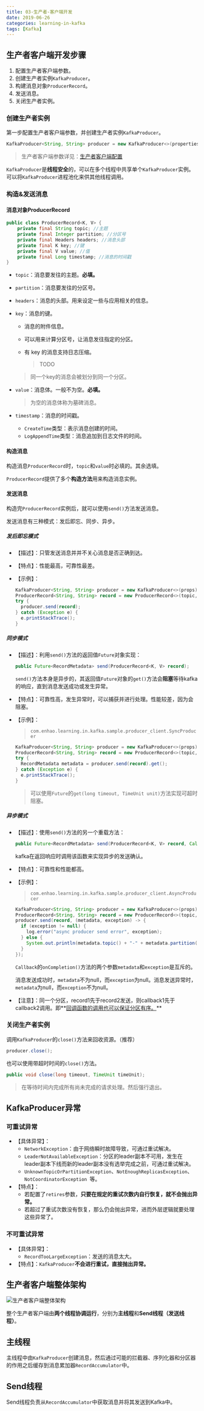 ```yaml
---
title: 03-生产者-客户端开发
date: 2019-06-26
categories: learning-in-kafka
tags: [Kafka]
---
```


## 生产者客户端开发步骤

1. 配置生产者客户端参数。
2. 创建生产者实例`KafkaProducer`。
3. 构建消息对象`ProducerRecord`。
4. 发送消息。
5. 关闭生产者实例。

### 创建生产者实例

第一步配置生产者客户端参数，并创建生产者实例`KafkaProducer`。

```java
KafkaProducer<String, String> producer = new KafkaProducer<>(properties);
```

> 生产者客户端参数详见：[生产者客户端配置](生产者客户端配置.md)

`KafkaProducer`是**线程安全**的，可以在多个线程中共享单个`KafkaProducer`实例。可以将`KafkaProducer`进程池化来供其他线程调用。

### 构造&发送消息

#### 消息对象ProducerRecord

```java
public class ProducerRecord<K, V> {
    private final String topic; //主题
    private final Integer partition; //分区号
    private final Headers headers; //消息头部
    private final K key; //键
    private final V value; //值
    private final Long timestamp; //消息的时间戳
}
```

- `topic`：消息要发往的主题。**必填。**

- `partition`：消息要发往的分区号。

- `headers`：消息的头部。用来设定一些与应用相关的信息。

- `key`：消息的键。

  - 消息的附件信息。

  - 可以用来计算分区号，让消息发往指定的分区。

  - 有 key 的消息支持日志压缩。

    > TODO

  > 同一个key的消息会被划分到同一个分区。

- `value`：消息体。一般不为空。**必填。**

  > 为空的消息体称为墓碑消息。

- `timestamp`：消息的时间戳。

  - `CreateTime`类型：表示消息创建的时间。
  - `LogAppendTime`类型：消息追加到日志文件的时间。

#### 构造消息

构造消息`ProducerRecord`时，`topic`和`value`时必填的。其余选填。

`ProducerRecord`提供了多个**构造方法**用来构造消息实例。

#### 发送消息

构造完`ProducerRecord`实例后，就可以使用`send()`方法发送消息。

发送消息有三种模式：发后即忘、同步、异步。

##### 发后即忘模式

- 【描述】：只管发送消息并并不关心消息是否正确到达。

- 【特点】：性能最高，可靠性最差。

- 【示例】：

  ```java
  KafkaProducer<String, String> producer = new KafkaProducer<>(props);
  ProducerRecord<String, String> record = new ProducerRecord<>(topic, "Hello, Kafka!");
  try {
    producer.send(record);
  } catch (Exception e) {
    e.printStackTrace();
  }
  ```

##### 同步模式

- 【描述】：利用`send()`方法的返回值`Future`对象实现：

  ```java
  public Future<RecordMetadata> send(ProducerRecord<K, V> record);
  ```

  `send()`方法本身是异步的，其返回值`Future`对象的`get()`方法会**阻塞**等待kafka的响应，直到消息发送成功或发生异常。

- 【特点】：可靠性高，发生异常时，可以捕获并进行处理。性能较差，因为会阻塞。

- 【示例】：

  > `com.enhao.learning.in.kafka.sample.producer_client.SyncProducer`

  ```java
  KafkaProducer<String, String> producer = new KafkaProducer<>(props);
  ProducerRecord<String, String> record = new ProducerRecord<>(topic, "hello, sync producer");
  try {
    RecordMetadata metadata = producer.send(record).get();
  } catch (Exception e) {
    e.printStackTrace();
  }
  ```

  > 可以使用`Future`的`get(long timeout, TimeUnit unit)`方法实现可超时阻塞。

##### 异步模式

- 【描述】：使用`send()`方法的另一个重载方法：

  ```java
  public Future<RecordMetadata> send(ProducerRecord<K, V> record, Callback callback);
  ```

  kafka在返回响应时调用该函数来实现异步的发送确认。

- 【特点】：可靠性和性能都高。

- 【示例】：

  > `com.enhao.learning.in.kafka.sample.producer_client.AsyncProducer`

  ```java
  KafkaProducer<String, String> producer = new KafkaProducer<>(props);
  ProducerRecord<String, String> record = new ProducerRecord<>(topic, "hello, async producer");
  producer.send(record, (metadata, exception) -> {
    if (exception != null) {
      log.error("async producer send error", exception);
    } else {
      System.out.println(metadata.topic() + "-" + metadata.partition() + "-" + metadata.offset());
    }
  });
  ```

  `Callback`的`onCompletion()`方法的两个参数`metadata`和`exception`是互斥的。

  消息发送成功时，`metadata`不为null，而`exception`为null。消息发送异常时，`metadata`为null，而`exception`不为null。

- 【注意】：同一个分区，record1先于record2发送，则callback1先于callback2调用。即**<u>回调函数的调用也可以保证分区有序。</u>**

### 关闭生产者实例

调用`KafkaProducer`的`close()`方法来回收资源。（推荐）

```java
producer.close();
```

也可以使用带超时时间的`close()`方法。

```java
public void close(long timeout, TimeUnit timeUnit);
```

> 在等待时间内完成所有尚未完成的请求处理。然后强行退出。

## KafkaProducer异常

### 可重试异常

- 【具体异常】：
  - `NetworkException`：由于网络瞬时故障导致，可通过重试解决。
  - `LeaderNotAvailableException`：分区的leader副本不可用，发生在leader副本下线而新的leader副本没有选举完成之前，可通过重试解决。
  - `UnknownTopicOrPartitionException`、`NotEnoughReplicasException`、`NotCoordinatorException `等。
- 【特点】：
  - 若配置了`retires`参数，**只要在规定的重试次数内自行恢复，就不会抛出异常。**
  - 若超过了重试次数没有恢复，那么仍会抛出异常，进而外层逻辑就要处理这些异常了。

### 不可重试异常

- 【具体异常】：
  - `RecordTooLargeException`：发送的消息太大。
- 【特点】：`KafkaProducer`**不会进行重试，直接抛出异常。**

## 生产者客户端整体架构

![生产者客户端整体架构](images/生产者客户端整体架构.png)

整个生产者客户端由**两个线程协调运行**，分别为**主线程**和**Send线程（发送线程）**。

## 主线程

主线程中由`KafkaProducer`创建消息，然后通过可能的拦截器、序列化器和分区器的作用之后缓存到消息累加器`RecordAccumulator`中。

## Send线程

Send线程负责从`RecordAccumulator`中获取消息并将其发送到Kafka中。




